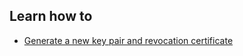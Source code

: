 ## Learn how to

 - [Generate a new key pair and revocation certificate](en/topics/tool-3-enigmail/1-new-key/3-1-learn.md)

